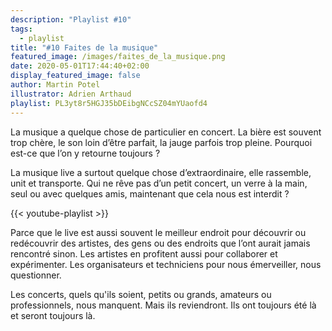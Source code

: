 ```yaml
---
description: "Playlist #10"
tags:
  - playlist
title: "#10 Faites de la musique"
featured_image: /images/faites_de_la_musique.png
date: 2020-05-01T17:44:40+02:00
display_featured_image: false
author: Martin Potel
illustrator: Adrien Arthaud
playlist: PL3yt8r5HGJ35bDEibgNCcSZ04mYUaofd4
---
```

La musique a quelque chose de particulier en concert. La bière est souvent trop chère, le son loin d’être parfait, la jauge parfois trop pleine.  Pourquoi est-ce que l’on y retourne toujours ? 

La musique live a surtout quelque chose d’extraordinaire, elle rassemble, unit et transporte. Qui ne rêve pas d’un petit concert, un verre à la main, seul ou avec quelques amis, maintenant que cela nous est interdit ? 

{{< youtube-playlist >}}

Parce que le live est aussi souvent le meilleur endroit pour découvrir ou redécouvrir des artistes, des gens ou des endroits que l’ont aurait jamais rencontré sinon. Les artistes en profitent aussi pour collaborer et expérimenter. Les organisateurs et techniciens pour nous émerveiller, nous questionner.

Les concerts, quels qu'ils soient, petits ou grands, amateurs ou professionnels, nous manquent. Mais ils reviendront. Ils ont toujours été là et seront toujours là.